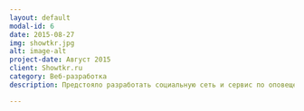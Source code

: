 ```yaml
---
layout: default
modal-id: 6
date: 2015-08-27
img: showtkr.jpg
alt: image-alt
project-date: Август 2015
client: Showtkr.ru
category: Веб-разработка
description: Предстояло разработать социальную сеть и сервис по оповещению пользователей о выходе новых серий любимых сериалов и аниме. Технологии: Meteor, MongoDB

---
```

